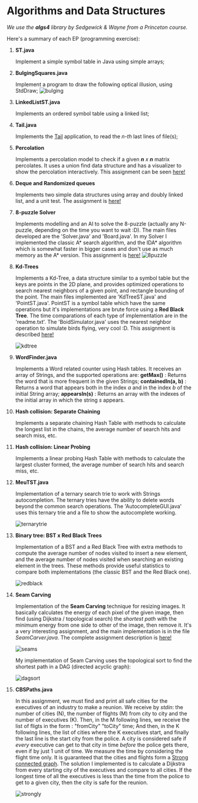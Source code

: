 # Algorithms and Data Structures

*We use the **algs4** library by Sedgewick & Wayne from a Princeton course.*

Here's a summary of each EP (programming exercise):

1. **ST.java**

    Implement a simple symbol table in Java using simple arrays;

2. **BulgingSquares.java**

    Implement a program to draw the following optical illusion, using StdDraw;
    ![bulging](https://s-media-cache-ak0.pinimg.com/564x/ee/82/58/ee8258f5118325b9b32e6deb7fff2941.jpg)

3. **LinkedListST.java**

    Implements an ordered symbol table using a linked list;

4. **Tail.java**

    Implements the [Tail](http://man7.org/linux/man-pages/man1/tail.1.html) application, to read the *n-th* last lines of file(s);

5. **Percolation**

    Implements a percolation model to check if a given ***n** x **n*** matrix percolates. It uses a union find data structure and has a visualizer to show the percolation interactively. This assignment can be seen [here!](http://www.cs.princeton.edu/courses/archive/spring17/cos226/assignments/percolation.html)

6. **Deque and Randomized queues**

    Implements two simple data structures using array and doubly linked list, and a unit test. The assignment is [here!](http://www.cs.princeton.edu/courses/archive/spring17/cos226/assignments/queues.html)

7. **8-puzzle Solver**

    Implements modelling and an AI to solve the 8-puzzle (actually any N-puzzle, depending on the time you want to wait :D). The main files developed are the 'Solver.java' and 'Board.java'. In my Solver I implemented the classic A* search algorithm, and the IDA* algorithm which is somewhat faster in bigger cases and don't use as much memory as the A* version. This assignment is [here!](http://www.cs.princeton.edu/courses/archive/spring17/cos226/assignments/8puzzle.html)
    ![8puzzle](https://www.tjhsst.edu/~rlatimer/assignments2004/Prolog/week13-tut_files/8p2.jpg)

8. **Kd-Trees**

    Implements a Kd-Tree, a data structure similar to a symbol table but the keys are points in the 2D plane, and provides optimized operations to search nearest neighbors of a given point, and rectangle bounding of the point. The main files implemented are 'KdTreeST.java' and 'PointST.java'. PointST is a symbol table which have the same operations but it's implementations are brute force using a **Red Black Tree**. The time comparations of each type of implementation are in the 'readme.txt'. The 'BoidSimulator.java' uses the nearest neighbor operation to simulate birds flying, very cool :D. This assignment is described [here!](http://www.cs.princeton.edu/courses/archive/spring17/cos226/assignments/kdtree.html)

    ![kdtree](http://homes.ieu.edu.tr/hakcan/projects/kdtree/files/kdtree.jpg)

9. **WordFinder.java**

    Implements a Word related counter using Hash tables. It receives an array of Strings, and the supported operations are: **getMax()** : Returns the word that is more frequent in the given Strings; **containedIn(a, b)** : Returns a word that appears both in the index *a* and in the index *b* of the initial String array; **appearsIn(s)** : Returns an array with the indexes of the initial array in which the string *s* appears.

10. **Hash collision: Separate Chaining**

    Implements a separate chaining Hash Table with methods to calculate the longest list in the chains, the average number of search hits and search miss, etc.

11. **Hash collision: Linear Probing**

    Implements a linear probing Hash Table with methods to calculate the largest cluster formed, the average number of search hits and search miss, etc.

12. **MeuTST.java**

    Implementation of a ternary search trie to work with Strings autocompletion. The ternary tries have the ability to delete words beyond the common search operations. The 'AutocompleteGUI.java' uses this ternary trie and a file to show the autocomplete working.

    ![ternarytrie](http://www.redditmirror.cc/cache/websites/www.pcplus.co.uk_8tw1x/www.pcplus.co.uk/files/pcp_images/PCP282theoryfigure2.png)

13. **Binary tree: BST x Red Black Trees**

    Implementation of a BST and a Red Black Tree with extra methods to compute the average number of nodes visited to insert a new element, and the average number of nodes visited when searching an existing element in the trees. These methods provide useful statistics to compare both implementations (the classic BST and the Red Black one).

    ![redblack](https://upload.wikimedia.org/wikipedia/commons/thumb/6/66/Red-black_tree_example.svg/500px-Red-black_tree_example.svg.png)

14. **Seam Carving**

    Implementation of the **Seam Carving** technique for resizing images. It basically calculates the energy of each pixel of the given image, then find (using Dijkstra / topological search) the *shortest path* with the minimum energy from one side to other of the image, then remove it. It's a very interesting assignment, and the main implementation is in the file *SeamCarver.java*. The complete assignment description is [here!](http://www.cs.princeton.edu/courses/archive/spring17/cos226/assignments/seamCarving.html)

    ![seams](https://jeremykun.files.wordpress.com/2013/02/glacier_canyon_h_shr_seams.jpeg)

    My implementation of Seam Carving uses the topological sort to find the shortest path in a DAG (directed acyclic graph):

    ![dagsort](https://www.cs.rit.edu/~ark/351/dp/fig04.png)


15. **CBSPaths.java**

    In this assignment, we must find and print all safe cities for the executives of an industry to make a reunion. We receive by *stdin*: the number of cities (N), the number of flights (M) from city to city and the number of executives (K). Then, in the M following lines, we receive the list of fligts in the form : "fromCity" "toCity" time; And then, in the K following lines, the list of cities where the K executives start, and finally the last line is the start city from the police. A city is considered safe if *every* executive can get to that city in time *before* the police gets there, even if by just 1 unit of time. We measure the time by considering the flight time only. It is guaranteed that the cities and flights form a [Strong connected graph](http://mathworld.wolfram.com/StronglyConnectedDigraph.html). The solution I implemented is to calculate a Dijkstra from every starting city of the executives and compare to all cities. If the longest time of all the executives is less than the time from the police to get to a given city, then the city is safe for the reunion.

    ![strongly](https://upload.wikimedia.org/wikipedia/commons/5/5c/Scc.png)
